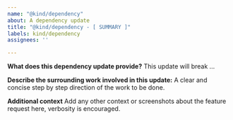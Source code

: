 ```yaml
---
name: "@kind/dependency"
about: A dependency update
title: "@kind/dependency - [ SUMMARY ]"
labels: kind/dependency
assignees: ''

---
```


**What does this dependency update provide?**
This update will break ...

**Describe the surrounding work involved in this update:**
A clear and concise step by step direction of the work to be done.

**Additional context**
Add any other context or screenshots about the feature request here, verbosity is encouraged.
